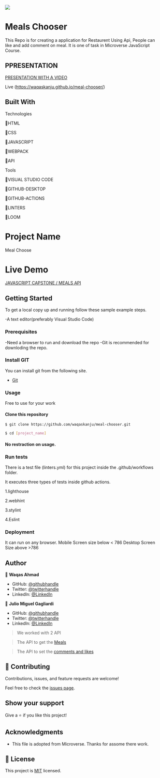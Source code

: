 ![](https://img.shields.io/badge/Microverse-blueviolet)

# Meals Chooser

This Repo is for creating a application for Restaurent Using Api, People can like and add comment on meal. It is one of task in Microverse JavaScript Course.

## PPRESENTATION

[PRESENTATION WITH A VIDEO](https://drive.google.com/file/d/1Fb3uf2myAESIInvzY31YkTtcCLHnKikE/view?usp=sharing)

Live (https://waqaskanju.github.io/meal-chooser/)

## Built With

Technologies

🔷HTML

🔷CSS

🔷JAVASCRIPT

🔷WEBPACK

🔷API

Tools

💠VISUAL STUDIO CODE

💠GITHUB-DESKTOP

💠GITHUB-ACTIONS

💠LINTERS

💠LOOM

# Project Name

Meal Choose

# Live Demo

[JAVASCRIPT CAPSTONE / MEALS API]()

## Getting Started

To get a local copy up and running follow these sample example steps.

-A text editor(preferably Visual Studio Code)

### Prerequisites

-Need a browser to run and download the repo
-Git is recommended for downloding the repo.

### Install GIT

You can install git from the following site.
  -  [Git](https://git-scm.com/downloads)

### Usage
Free to use for your work

#### Clone this repository

```bash
$ git clone https://github.com/waqaskanju/meal-chooser.git

$ cd [project_name]

```
#### No restraction  on usage.

### Run tests

There is a test file (linters.yml) for this project inside the .github/workflows folder.

It executes three types of tests inside github actions.

1.lighthouse

2.webhint

3.stylint

4.Eslint


### Deployment

It can run on any browser. 
Mobile Screen size below < 786
Desktop Screen Size above >786

## Author

👤 **Waqas Ahmad**

- GitHub: [@githubhandle](https://github.com/waqas)
- Twitter: [@twitterhandle](https://twitter.com/waqas)
- LinkedIn: [@LinkedIn](https://linkedin.com/in/waqas)

👤 **Julio Miguel Gagliardi**

- GitHub: [@githubhandle](https://github.com/BregornOriginal)
- Twitter: [@twitterhandle](https://twitter.com/bregorn)
- LinkedIn: [@LinkedIn](https://www.linkedin.com/in/julio-miguel-gagliardi-b81829197/)

> We worked with 2 API

> The API to get the [Meals](https://www.themealdb.com/api.php)

> The API to set the [comments and likes](https://www.notion.so/Involvement-API-869e60b5ad104603aa6db59e08150270)

## 🤝 Contributing

Contributions, issues, and feature requests are welcome!

Feel free to check the [issues page](../../issues/).

## Show your support

Give a ⭐️ if you like this project!

## Acknowledgments

- This file is adopted from Microverse. Thanks for assome there work.

## 📝 License

This project is [MIT](./MIT.md) licensed.
